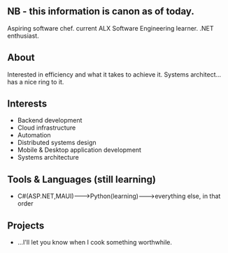 ## NB - this information is canon as of today.

Aspiring software chef. current ALX Software Engineering learner. .NET enthusiast.

## About

Interested in efficiency and what it takes to achieve it.
Systems architect... has a nice ring to it.

## Interests

- Backend development
- Cloud infrastructure
- Automation
- Distributed systems design
- Mobile & Desktop application development
- Systems architecture

## Tools & Languages (still learning)

-  C#(ASP.NET,MAUI)--->Python(learning)--->everything else, in that order

## Projects

- ...I'll let you know when I cook something worthwhile.






